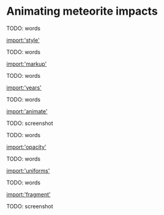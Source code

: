 # Animating meteorite impacts

TODO: words

[import:'style'](../../../src/en/examples/webgl/animated.html)

TODO: words

[import:'markup'](../../../src/en/examples/webgl/animated.html)

TODO: words

[import:'years'](../../../src/en/examples/webgl/animated.js)

TODO: words

[import:'animate'](../../../src/en/examples/webgl/animated.js)

TODO: screenshot

TODO: words

[import:'opacity'](../../../src/en/examples/webgl/animated.js)

TODO: words

[import:'uniforms'](../../../src/en/examples/webgl/animated.js)

TODO: words

[import:'fragment'](../../../src/en/examples/webgl/animated.js)

TODO: screenshot

